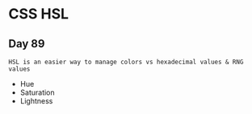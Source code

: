 # CSS HSL

## Day 89

    HSL is an easier way to manage colors vs hexadecimal values & RNG values

- Hue
- Saturation
- Lightness
